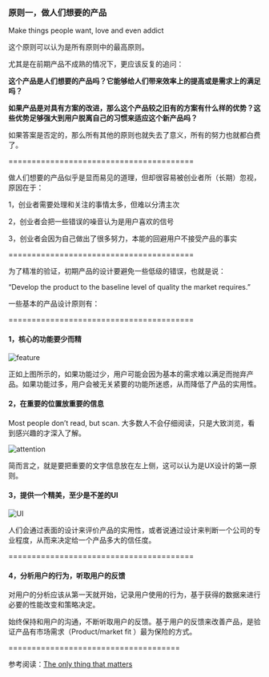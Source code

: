 ### 原则一，做人们想要的产品

Make things people want, love and even addict

这个原则可以认为是所有原则中的最高原则。

尤其是在前期产品不成熟的情况下，更应该反复的追问：

**这个产品是人们想要的产品吗？它能够给人们带来效率上的提高或是需求上的满足吗？**

**如果产品是对具有方案的改进，那么这个产品较之旧有的方案有什么样的优势？这些优势足够强大到用户脱离自己的习惯来适应这个新产品吗？**

如果答案是否定的，那么所有其他的原则也就失去了意义，所有的努力也就都白费了。

========================================

做人们想要的产品似乎是显而易见的道理，但却很容易被创业者所（长期）忽视，原因在于：

1，创业者需要处理和关注的事情太多，但难以分清主次

2，创业者会把一些错误的噪音认为是用户喜欢的信号

3，创业者会因为自己做出了很多努力，本能的回避用户不接受产品的事实

========================================

为了精准的验证，初期产品的设计要避免一些低级的错误，也就是说：

“Develop the product to the baseline level of quality the market requires.”

一些基本的产品设计原则有：

========================================

#### 1，核心的功能要少而精

![feature](http://i.imgur.com/AVFiKnd.jpg?1 "feature curve")

正如上图所示的，如果功能过少，用户可能会因为基本的需求难以满足而抛弃产品。如果功能过多，用户会被无关紧要的功能所迷惑，从而降低了产品的实用性。

#### 2，在重要的位置放重要的信息

Most people don’t read, but scan. 大多数人不会仔细阅读，只是大致浏览，看到感兴趣的才深入了解。

![attention](http://i.imgur.com/fSUXs86.jpg?1 "Attention")

简而言之，就是要把重要的文字信息放在左上侧，这可以认为是UX设计的第一原则。

#### 3，提供一个精美，至少是不差的UI

![UI](http://i.imgur.com/1nE3g9c.png?1 "UI")

人们会通过表面的设计来评价产品的实用性，或者说通过设计来判断一个公司的专业程度，从而来决定给一个产品多大的信任度。

========================================

#### 4，分析用户的行为，听取用户的反馈

对用户的分析应该从第一天就开始，记录用户使用的行为，基于获得的数据来进行必要的性能改变和策略决定。

始终保持和用户的沟通，不断听取用户的反馈。基于用户的反馈来改善产品，是验证产品有市场需求（Product/market fit ）最为保险的方式。

=====================================

参考阅读：[The only thing that matters](http://pmarchive.com/guide_to_startups_part4.html)
